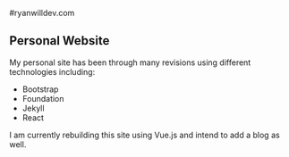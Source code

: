 #ryanwilldev.com

## Personal Website

My personal site has been through many revisions using different technologies including:
* Bootstrap
* Foundation
* Jekyll
* React

I am currently rebuilding this site using Vue.js and intend to add a blog as well.
